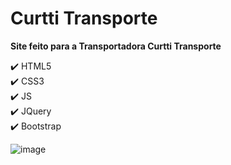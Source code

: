 # Curtti Transporte

<b> Site feito para a Transportadora Curtti Transporte </b>
 
  ✔️ HTML5 <br>
  ✔️ CSS3 <br>
  ✔️ JS <br>
  ✔️ JQuery <br>
  ✔️ Bootstrap

![image](https://user-images.githubusercontent.com/83225183/156638789-de8410d1-3c93-4f0b-838d-d5ff86e8327c.png)
